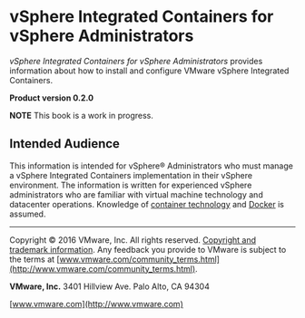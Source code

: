 # vSphere Integrated Containers for vSphere Administrators

*vSphere Integrated Containers for vSphere Administrators* provides information about how to install and configure VMware vSphere Integrated Containers.

**Product version 0.2.0**

**NOTE**  This book is a work in progress.

## Intended Audience

This information is intended for vSphere&reg; Administrators who must manage a vSphere Integrated Containers implementation in their vSphere environment. The information is written for experienced vSphere  administrators who are familiar with virtual machine technology and datacenter operations. Knowledge of [container technology](https://en.wikipedia.org/wiki/Operating-system-level_virtualization) and [Docker](https://docs.docker.com/) is assumed.

----------

Copyright &copy; 2016 VMware, Inc. All rights reserved. [Copyright and trademark information](http://pubs.vmware.com/copyright-trademark.html). Any feedback you provide to VMware is subject to the terms at [www.vmware.com/community_terms.html](http://www.vmware.com/community_terms.html).

**VMware, Inc.**
3401 Hillview Ave.
Palo Alto, CA 94304

[www.vmware.com](http://www.vmware.com)

